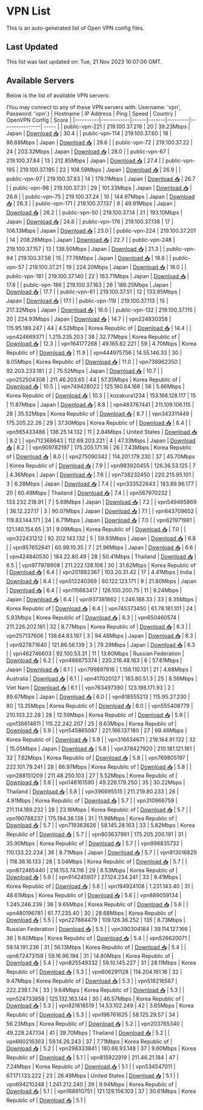# VPN List

This is an auto-generated list of Open VPN config files.

## Last Updated

This list was last updated on: Tue, 21 Nov 2023 16:07:06 GMT.

## Available Servers

Below is the list of available VPN servers:

(You may connect to any of these VPN servers with: Username: 'vpn', Password: 'vpn'.)
| Hostname | IP Address | Ping | Speed | Country | OpenVPN Config | Score |
|----------|------------|------|-------|---------|----------------| ----- |
| public-vpn-221 | 219.100.37.218 | 20 | 39.23Mbps | Japan | [Download 📥](./configs/server_0_JP.ovpn) | 30.4 |
| public-vpn-114 | 219.100.37.60 | 18 | 86.68Mbps | Japan | [Download 📥](./configs/server_1_JP.ovpn) | 28.6 |
| public-vpn-72 | 219.100.37.22 | 24 | 203.32Mbps | Japan | [Download 📥](./configs/server_2_JP.ovpn) | 28.0 |
| public-vpn-67 | 219.100.37.84 | 13 | 212.85Mbps | Japan | [Download 📥](./configs/server_3_JP.ovpn) | 27.4 |
| public-vpn-195 | 219.100.37.195 | 22 | 108.59Mbps | Japan | [Download 📥](./configs/server_4_JP.ovpn) | 26.9 |
| public-vpn-97 | 219.100.37.83 | 14 | 179.11Mbps | Japan | [Download 📥](./configs/server_5_JP.ovpn) | 26.7 |
| public-vpn-98 | 219.100.37.31 | 29 | 101.33Mbps | Japan | [Download 📥](./configs/server_6_JP.ovpn) | 26.6 |
| public-vpn-75 | 219.100.37.24 | 10 | 144.97Mbps | Japan | [Download 📥](./configs/server_7_JP.ovpn) | 26.3 |
| public-vpn-171 | 219.100.37.137 | 9 | 49.91Mbps | Japan | [Download 📥](./configs/server_8_JP.ovpn) | 26.2 |
| public-vpn-50 | 219.100.37.14 | 21 | 193.10Mbps | Japan | [Download 📥](./configs/server_9_JP.ovpn) | 24.8 |
| public-vpn-176 | 219.100.37.136 | 17 | 106.13Mbps | Japan | [Download 📥](./configs/server_10_JP.ovpn) | 23.0 |
| public-vpn-224 | 219.100.37.201 | 14 | 208.26Mbps | Japan | [Download 📥](./configs/server_11_JP.ovpn) | 22.7 |
| public-vpn-248 | 219.100.37.157 | 13 | 138.50Mbps | Japan | [Download 📥](./configs/server_12_JP.ovpn) | 21.3 |
| public-vpn-94 | 219.100.37.56 | 15 | 77.76Mbps | Japan | [Download 📥](./configs/server_13_JP.ovpn) | 18.6 |
| public-vpn-57 | 219.100.37.21 | 19 | 224.20Mbps | Japan | [Download 📥](./configs/server_14_JP.ovpn) | 18.0 |
| public-vpn-181 | 219.100.37.140 | 22 | 163.71Mbps | Japan | [Download 📥](./configs/server_15_JP.ovpn) | 17.8 |
| public-vpn-186 | 219.100.37.163 | 26 | 189.25Mbps | Japan | [Download 📥](./configs/server_16_JP.ovpn) | 17.7 |
| public-vpn-61 | 219.100.37.51 | 12 | 133.95Mbps | Japan | [Download 📥](./configs/server_17_JP.ovpn) | 17.1 |
| public-vpn-119 | 219.100.37.113 | 15 | 217.32Mbps | Japan | [Download 📥](./configs/server_18_JP.ovpn) | 16.0 |
| public-vpn-132 | 219.100.37.115 | 20 | 224.93Mbps | Japan | [Download 📥](./configs/server_19_JP.ovpn) | 14.7 |
| vpn224830358 | 115.95.189.247 | 44 | 4.52Mbps | Korea Republic of | [Download 📥](./configs/server_20_KR.ovpn) | 14.4 |
| vpn424669371 | 1.215.235.203 | 38 | 32.77Mbps | Korea Republic of | [Download 📥](./configs/server_21_KR.ovpn) | 12.3 |
| vpn164177268 | 49.165.82.221 | 59 | 4.70Mbps | Korea Republic of | [Download 📥](./configs/server_22_KR.ovpn) | 11.9 |
| vpn444975756 | 14.55.146.33 | 30 | 8.05Mbps | Korea Republic of | [Download 📥](./configs/server_23_KR.ovpn) | 11.0 |
| vpn738962350 | 92.203.233.181 | 2 | 75.52Mbps | Japan | [Download 📥](./configs/server_24_JP.ovpn) | 10.7 |
| vpn252504308 | 211.46.203.65 | 44 | 57.35Mbps | Korea Republic of | [Download 📥](./configs/server_25_KR.ovpn) | 10.5 |
| vpn749428022 | 125.180.84.166 | 56 | 5.86Mbps | Korea Republic of | [Download 📥](./configs/server_26_KR.ovpn) | 10.3 |
| kozakura1234 | 153.166.128.117 | 15 | 11.87Mbps | Japan | [Download 📥](./configs/server_27_JP.ovpn) | 8.8 |
| vpn483767441 | 211.109.106.115 | 28 | 35.52Mbps | Korea Republic of | [Download 📥](./configs/server_28_KR.ovpn) | 8.7 |
| vpn343311449 | 175.205.22.26 | 29 | 37.30Mbps | Korea Republic of | [Download 📥](./configs/server_29_KR.ovpn) | 8.4 |
| vpn565433486 | 136.25.14.132 | 11 | 2.84Mbps | United States | [Download 📥](./configs/server_30_US.ovpn) | 8.2 |
| vpn712368643 | 112.69.203.221 | 4 | 47.33Mbps | Japan | [Download 📥](./configs/server_31_JP.ovpn) | 8.2 |
| vpn909782197 | 175.205.171.16 | 26 | 7.43Mbps | Korea Republic of | [Download 📥](./configs/server_32_KR.ovpn) | 8.0 |
| vpn275090342 | 114.201.179.230 | 37 | 45.70Mbps | Korea Republic of | [Download 📥](./configs/server_33_KR.ovpn) | 7.9 |
| vpn983920455 | 126.36.53.125 | 7 | 4.36Mbps | Japan | [Download 📥](./configs/server_34_JP.ovpn) | 7.6 |
| vpn738232450 | 220.215.95.101 | 3 | 6.28Mbps | Japan | [Download 📥](./configs/server_35_JP.ovpn) | 7.4 |
| vpn333522643 | 183.89.96.177 | 20 | 60.49Mbps | Thailand | [Download 📥](./configs/server_36_TH.ovpn) | 7.4 |
| vpn567970232 | 133.232.218.91 | 7 | 5.69Mbps | Japan | [Download 📥](./configs/server_37_JP.ovpn) | 7.2 |
| vpn549465869 | 36.12.227.17 | 3 | 90.07Mbps | Japan | [Download 📥](./configs/server_38_JP.ovpn) | 7.1 |
| vpn643709652 | 119.83.144.171 | 24 | 6.71Mbps | Japan | [Download 📥](./configs/server_39_JP.ovpn) | 7.0 |
| vpn621971981 | 121.140.154.65 | 31 | 9.09Mbps | Korea Republic of | [Download 📥](./configs/server_40_KR.ovpn) | 7.0 |
| vpn322431212 | 92.202.142.132 | 5 | 59.93Mbps | Japan | [Download 📥](./configs/server_41_JP.ovpn) | 6.8 |
| vpn957652641 | 60.99.10.35 | 7 | 21.96Mbps | Japan | [Download 📥](./configs/server_42_JP.ovpn) | 6.6 |
| vpn424840530 | 184.22.80.49 | 28 | 50.41Mbps | Thailand | [Download 📥](./configs/server_43_TH.ovpn) | 6.5 |
| vpn977978908 | 211.222.128.108 | 30 | 31.62Mbps | Korea Republic of | [Download 📥](./configs/server_44_KR.ovpn) | 6.4 |
| vpn201882367 | 103.20.31.42 | 17 | 4.41Mbps | India | [Download 📥](./configs/server_45_IN.ovpn) | 6.4 |
| vpn512240369 | 60.122.123.171 | 9 | 21.80Mbps | Japan | [Download 📥](./configs/server_46_JP.ovpn) | 6.4 |
| vpn115663417 | 126.100.200.75 | 11 | 9.24Mbps | Japan | [Download 📥](./configs/server_47_JP.ovpn) | 6.4 |
| vpn937381862 | 1.246.188.33 | 33 | 8.35Mbps | Korea Republic of | [Download 📥](./configs/server_48_KR.ovpn) | 6.4 |
| vpn745373450 | 61.78.181.101 | 24 | 5.93Mbps | Korea Republic of | [Download 📥](./configs/server_49_KR.ovpn) | 6.3 |
| vpn650460574 | 211.226.202.181 | 32 | 8.77Mbps | Korea Republic of | [Download 📥](./configs/server_50_KR.ovpn) | 6.3 |
| vpn257137606 | 138.64.83.197 | 3 | 94.48Mbps | Japan | [Download 📥](./configs/server_51_JP.ovpn) | 6.3 |
| vpn927871640 | 121.86.56.139 | 3 | 79.29Mbps | Japan | [Download 📥](./configs/server_52_JP.ovpn) | 6.3 |
| vpn462746603 | 92.100.53.31 | 11 | 13.60Mbps | Russian Federation | [Download 📥](./configs/server_53_RU.ovpn) | 6.2 |
| vpn486675374 | 220.216.48.163 | 6 | 57.61Mbps | Japan | [Download 📥](./configs/server_54_JP.ovpn) | 6.1 |
| vpn799897916 | 1.158.110.131 | 21 | 4.68Mbps | Australia | [Download 📥](./configs/server_55_AU.ovpn) | 6.1 |
| vpn417020127 | 183.80.51.3 | 25 | 8.56Mbps | Viet Nam | [Download 📥](./configs/server_56_VN.ovpn) | 6.1 |
| vpn763497390 | 123.198.171.93 | 2 | 89.67Mbps | Japan | [Download 📥](./configs/server_57_JP.ovpn) | 6.0 |
| vpn818555213 | 115.95.27.230 | 80 | 13.35Mbps | Korea Republic of | [Download 📥](./configs/server_58_KR.ovpn) | 6.0 |
| vpn555408779 | 210.103.22.28 | 28 | 12.59Mbps | Korea Republic of | [Download 📥](./configs/server_59_KR.ovpn) | 5.9 |
| vpn136614611 | 115.22.242.207 | 25 | 8.63Mbps | Korea Republic of | [Download 📥](./configs/server_60_KR.ovpn) | 5.9 |
| vpn545865087 | 221.166.137.180 | 27 | 69.46Mbps | Korea Republic of | [Download 📥](./configs/server_61_KR.ovpn) | 5.9 |
| vpn316634671 | 219.164.91.132 | 32 | 15.05Mbps | Japan | [Download 📥](./configs/server_62_JP.ovpn) | 5.8 |
| vpn378427920 | 210.181.121.161 | 32 | 7.62Mbps | Korea Republic of | [Download 📥](./configs/server_63_KR.ovpn) | 5.8 |
| vpn769805197 | 222.101.79.241 | 28 | 66.97Mbps | Korea Republic of | [Download 📥](./configs/server_64_KR.ovpn) | 5.8 |
| vpn288151209 | 211.48.250.103 | 27 | 5.52Mbps | Korea Republic of | [Download 📥](./configs/server_65_KR.ovpn) | 5.8 |
| vpn146161590 | 49.228.179.250 | 35 | 30.22Mbps | Thailand | [Download 📥](./configs/server_66_TH.ovpn) | 5.8 |
| vpn396695515 | 211.219.80.233 | 28 | 4.91Mbps | Korea Republic of | [Download 📥](./configs/server_67_KR.ovpn) | 5.7 |
| vpn310966759 | 211.114.189.232 | 28 | 23.16Mbps | Korea Republic of | [Download 📥](./configs/server_68_KR.ovpn) | 5.7 |
| vpn190788237 | 175.194.36.138 | 31 | 11.98Mbps | Korea Republic of | [Download 📥](./configs/server_69_KR.ovpn) | 5.7 |
| vpn719363626 | 58.145.28.163 | 33 | 5.82Mbps | Korea Republic of | [Download 📥](./configs/server_70_KR.ovpn) | 5.7 |
| vpn803637991 | 175.205.200.191 | 31 | 35.90Mbps | Korea Republic of | [Download 📥](./configs/server_71_KR.ovpn) | 5.7 |
| vpn996835732 | 110.133.22.234 | 36 | 8.71Mbps | Japan | [Download 📥](./configs/server_72_JP.ovpn) | 5.7 |
| vpn913016829 | 118.36.16.133 | 28 | 3.04Mbps | Korea Republic of | [Download 📥](./configs/server_73_KR.ovpn) | 5.7 |
| vpn872465440 | 218.153.74.116 | 29 | 8.53Mbps | Korea Republic of | [Download 📥](./configs/server_74_KR.ovpn) | 5.6 |
| vpn914245907 | 27.124.234.241 | 33 | 9.41Mbps | Korea Republic of | [Download 📥](./configs/server_75_KR.ovpn) | 5.6 |
| vpn194924108 | 1.231.143.40 | 31 | 48.61Mbps | Korea Republic of | [Download 📥](./configs/server_76_KR.ovpn) | 5.6 |
| vpn889059134 | 1.245.246.239 | 36 | 9.65Mbps | Korea Republic of | [Download 📥](./configs/server_77_KR.ovpn) | 5.6 |
| vpn480196781 | 61.77.235.40 | 30 | 28.68Mbps | Korea Republic of | [Download 📥](./configs/server_78_KR.ovpn) | 5.5 |
| vpn227884479 | 109.126.36.252 | 135 | 8.73Mbps | Russian Federation | [Download 📥](./configs/server_79_RU.ovpn) | 5.5 |
| vpn390304184 | 39.114.127.166 | 36 | 9.60Mbps | Korea Republic of | [Download 📥](./configs/server_80_KR.ovpn) | 5.4 |
| vpn526620071 | 59.14.191.236 | 31 | 56.13Mbps | Korea Republic of | [Download 📥](./configs/server_81_KR.ovpn) | 5.4 |
| vpn672473158 | 59.16.96.194 | 31 | 14.80Mbps | Korea Republic of | [Download 📥](./configs/server_82_KR.ovpn) | 5.4 |
| vpn825549332 | 59.10.145.227 | 31 | 28.11Mbps | Korea Republic of | [Download 📥](./configs/server_83_KR.ovpn) | 5.3 |
| vpn606291128 | 114.204.161.16 | 32 | 9.47Mbps | Korea Republic of | [Download 📥](./configs/server_84_KR.ovpn) | 5.3 |
| vpn518216567 | 222.239.1.74 | 33 | 9.64Mbps | Korea Republic of | [Download 📥](./configs/server_85_KR.ovpn) | 5.3 |
| vpn524733858 | 125.132.163.144 | 30 | 46.57Mbps | Korea Republic of | [Download 📥](./configs/server_86_KR.ovpn) | 5.3 |
| vpn821618519 | 14.53.102.249 | 42 | 3.65Mbps | Korea Republic of | [Download 📥](./configs/server_87_KR.ovpn) | 5.3 |
| vpn196761625 | 58.125.29.57 | 34 | 56.23Mbps | Korea Republic of | [Download 📥](./configs/server_88_KR.ovpn) | 5.2 |
| vpn203765340 | 49.228.247.134 | 41 | 39.70Mbps | Thailand | [Download 📥](./configs/server_89_TH.ovpn) | 5.2 |
| vpn660216363 | 59.14.26.243 | 37 | 7.71Mbps | Korea Republic of | [Download 📥](./configs/server_90_KR.ovpn) | 5.2 |
| vpn298333841 | 180.66.93.148 | 37 | 9.60Mbps | Korea Republic of | [Download 📥](./configs/server_91_KR.ovpn) | 5.1 |
| vpn815922919 | 211.46.21.184 | 47 | 7.24Mbps | Korea Republic of | [Download 📥](./configs/server_92_KR.ovpn) | 5.1 |
| vpn534547011 | 67.171.133.222 | 23 | 26.49Mbps | United States | [Download 📥](./configs/server_93_US.ovpn) | 5.1 |
| vpn694210248 | 1.241.212.240 | 39 | 9.94Mbps | Korea Republic of | [Download 📥](./configs/server_94_KR.ovpn) | 5.1 |
| vpn168910751 | 121.129.156.103 | 37 | 30.61Mbps | Korea Republic of | [Download 📥](./configs/server_95_KR.ovpn) | 5.1 |
